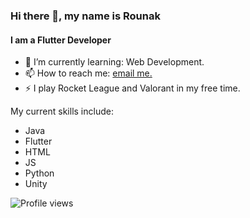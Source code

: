 ### Hi there 👋, my name is Rounak
#### I am a Flutter Developer

- 🌱 I’m currently learning: Web Development.
- 📫 How to reach me: [email me.](mailto:rounakbiswas1002@gmail.com)
- ⚡ I play Rocket League and Valorant in my free time.

My current skills include:
- Java
- Flutter
- HTML
- JS
- Python
- Unity

![Profile views](https://gpvc.arturio.dev/rounakb10)  
